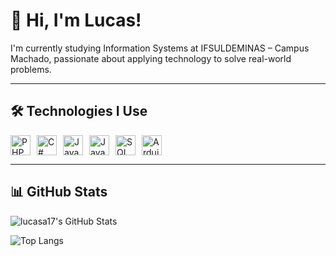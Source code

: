 # 👋 Hi, I'm Lucas!

I'm currently studying Information Systems at IFSULDEMINAS – Campus Machado, passionate about applying technology to solve real-world problems.

---

## 🛠️ Technologies I Use

<div style="display: flex; flex-wrap: wrap; gap: 10px;">
  <img height="32" src="https://cdn.jsdelivr.net/gh/devicons/devicon/icons/php/php-original.svg" alt="PHP"/>
  <img height="32" src="https://cdn.jsdelivr.net/gh/devicons/devicon/icons/csharp/csharp-original.svg" alt="C#"/>
  <img height="32" src="https://cdn.jsdelivr.net/gh/devicons/devicon/icons/java/java-original.svg" alt="Java"/>
  <img height="32" src="https://cdn.jsdelivr.net/gh/devicons/devicon/icons/javascript/javascript-original.svg" alt="JavaScript"/>
  <img height="32" src="https://cdn.jsdelivr.net/gh/devicons/devicon/icons/mysql/mysql-original.svg" alt="SQL"/>
  <img height="32" src="https://cdn.jsdelivr.net/gh/devicons/devicon/icons/arduino/arduino-original.svg" alt="Arduino"/>
</div>

---

## 📊 GitHub Stats

![lucasa17's GitHub Stats](https://github-readme-stats.vercel.app/api?username=lucasa17&show_icons=true&theme=default)

![Top Langs](https://github-readme-stats.vercel.app/api/top-langs/?username=lucasa17&layout=compact&theme=default)
